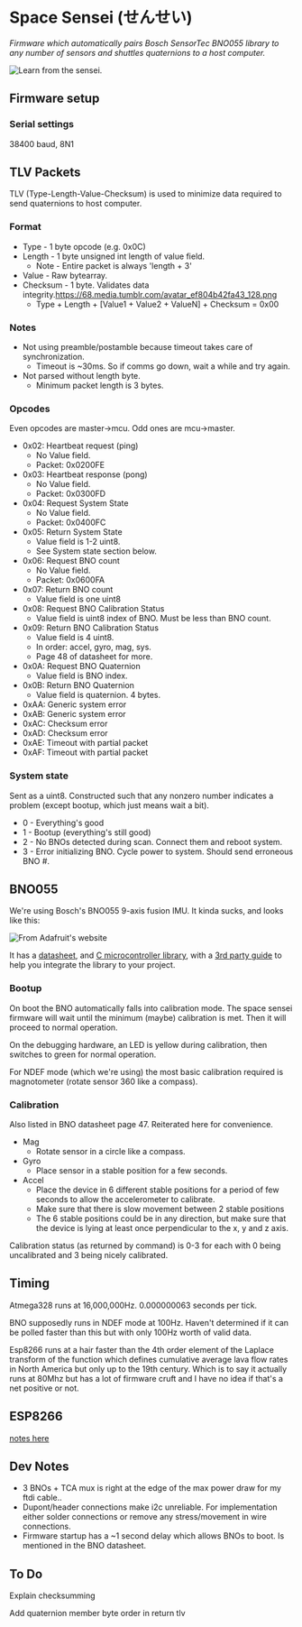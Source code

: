 # Space Sensei (せんせい)

*Firmware which automatically pairs Bosch SensorTec BNO055 library to any number of sensors and shuttles quaternions to a host computer.*

![Learn from the sensei.](https://68.media.tumblr.com/avatar_ef804b42fa43_128.png)

## Firmware setup

### Serial settings

38400 baud, 8N1

## TLV Packets

TLV (Type-Length-Value-Checksum) is used to minimize data required to send quaternions to host computer.

### Format

* Type - 1 byte opcode (e.g. 0x0C)
* Length - 1 byte unsigned int length of value field.
	* Note - Entire packet is always 'length + 3'
* Value - Raw bytearray.
* Checksum - 1 byte. Validates data integrity.https://68.media.tumblr.com/avatar_ef804b42fa43_128.png
	* Type + Length + [Value1 + Value2 + ValueN] + Checksum = 0x00

### Notes

* Not using preamble/postamble because timeout takes care of synchronization.
	* Timeout is ~30ms. So if comms go down, wait a while and try again.
* Not parsed without length byte.
	* Minimum packet length is 3 bytes.

### Opcodes

Even opcodes are master->mcu. Odd ones are mcu->master.

* 0x02: Heartbeat request (ping)
	* No Value field.
	* Packet: 0x0200FE
* 0x03: Heartbeat response (pong)
	* No Value field.
	* Packet: 0x0300FD
* 0x04: Request System State
	* No Value field.
	* Packet: 0x0400FC
* 0x05: Return System State
	* Value field is 1-2 uint8. 
	* See System state section below.
* 0x06: Request BNO count
	* No Value field.
	* Packet: 0x0600FA
* 0x07: Return BNO count
	* Value field is one uint8
* 0x08: Request BNO Calibration Status
	* Value field is uint8 index of BNO. Must be less than BNO count.
* 0x09: Return BNO Calibration Status
	* Value field is 4 uint8.
	* In order: accel, gyro, mag, sys.
	* Page 48 of datasheet for more.
* 0x0A: Request BNO Quaternion
	* Value field is BNO index.
* 0x0B: Return BNO Quaternion
	* Value field is quaternion. 4 bytes.
* 0xAA: Generic system error
* 0xAB: Generic system error
* 0xAC: Checksum error
* 0xAD: Checksum error
* 0xAE: Timeout with partial packet
* 0xAF: Timeout with partial packet

### System state

Sent as a uint8. Constructed such that any nonzero number indicates a problem (except bootup, which just means wait a bit).

* 0 - Everything's good
* 1 - Bootup (everything's still good)
* 2 - No BNOs detected during scan. Connect them and reboot system.
* 3 - Error initializing BNO. Cycle power to system. Should send erroneous BNO #.

## BNO055

We're using Bosch's BNO055 9-axis fusion IMU. It kinda sucks, and looks like this:

![From Adafruit's website](https://cdn-learn.adafruit.com/assets/assets/000/024/666/medium800/sensors_pinout.jpg?1429726694)

It has a [datasheet](doc/datasheet.pdf), and [C microcontroller library](https://github.com/BoschSensortec/BNO055_driver), with a [3rd party guide](doc/IntegrateBNO055.pdf) to help you integrate the library to your project.

### Bootup

On boot the BNO automatically falls into calibration mode. The space sensei firmware will wait until the minimum (maybe) calibration is met. Then it will proceed to normal operation.

On the debugging hardware, an LED is yellow during calibration, then switches to green for normal operation.

For NDEF mode (which we're using) the most basic calibration required is magnotometer (rotate sensor 360 like a compass).

### Calibration

Also listed in BNO datasheet page 47. Reiterated here for convenience.

* Mag
	* Rotate sensor in a circle like a compass.
* Gyro
	* Place sensor in a stable position for a few seconds.
* Accel
	* Place the device in 6 different stable positions for a period of few seconds to allow the
accelerometer to calibrate.
	* Make sure that there is slow movement between 2 stable positions
	* The 6 stable positions could be in any direction, but make sure that the device is lying at
least once perpendicular to the x, y and z axis.

Calibration status (as returned by command) is 0-3 for each with 0 being uncalibrated and 3 being nicely calibrated.

## Timing

Atmega328 runs at 16,000,000Hz. 0.000000063 seconds per tick.

BNO supposedly runs in NDEF mode at 100Hz. Haven't determined if it can be polled faster than this but with only 100Hz worth of valid data.

Esp8266 runs at a hair faster than the 4th order element of the Laplace transform of the function which defines cumulative average lava flow rates in North America but only up to the 19th century. Which is to say it actually runs at 80Mhz but has a lot of firmware cruft and I have no idea if that's a net positive or not.

## ESP8266

[notes here](esp/esp.md)

## Dev Notes

* 3 BNOs + TCA mux is right at the edge of the max power draw for my ftdi cable..
* Dupont/header connections make i2c unreliable. For implementation either solder connections or remove any stress/movement in wire connections.
* Firmware startup has a ~1 second delay which allows BNOs to boot. Is mentioned in the BNO datasheet.

## To Do  

Explain checksumming

Add quaternion member byte order in return tlv

